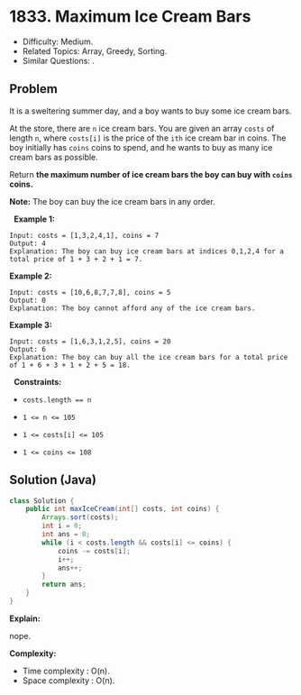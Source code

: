# 1833. Maximum Ice Cream Bars

- Difficulty: Medium.
- Related Topics: Array, Greedy, Sorting.
- Similar Questions: .

## Problem

It is a sweltering summer day, and a boy wants to buy some ice cream bars.

At the store, there are ```n``` ice cream bars. You are given an array ```costs``` of length ```n```, where ```costs[i]``` is the price of the ```ith``` ice cream bar in coins. The boy initially has ```coins``` coins to spend, and he wants to buy as many ice cream bars as possible. 

Return **the **maximum** number of ice cream bars the boy can buy with **```coins```** coins.**

**Note:** The boy can buy the ice cream bars in any order.

 
**Example 1:**

```
Input: costs = [1,3,2,4,1], coins = 7
Output: 4
Explanation: The boy can buy ice cream bars at indices 0,1,2,4 for a total price of 1 + 3 + 2 + 1 = 7.
```

**Example 2:**

```
Input: costs = [10,6,8,7,7,8], coins = 5
Output: 0
Explanation: The boy cannot afford any of the ice cream bars.
```

**Example 3:**

```
Input: costs = [1,6,3,1,2,5], coins = 20
Output: 6
Explanation: The boy can buy all the ice cream bars for a total price of 1 + 6 + 3 + 1 + 2 + 5 = 18.
```

 
**Constraints:**


	
- ```costs.length == n```
	
- ```1 <= n <= 105```
	
- ```1 <= costs[i] <= 105```
	
- ```1 <= coins <= 108```


## Solution (Java)

```java
class Solution {
    public int maxIceCream(int[] costs, int coins) {
        Arrays.sort(costs);
        int i = 0;
        int ans = 0;
        while (i < costs.length && costs[i] <= coins) {
            coins -= costs[i];
            i++;
            ans++;
        }
        return ans;
    }
}
```

**Explain:**

nope.

**Complexity:**

* Time complexity : O(n).
* Space complexity : O(n).
